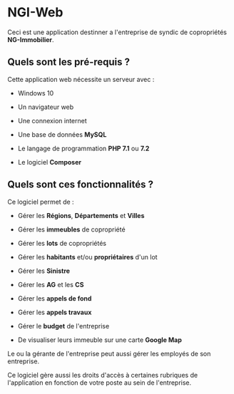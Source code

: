  NGI-Web
========================

Ceci est une application destinner a l'entreprise de syndic de copropriétés **NG-Immobilier**. 

Quels sont les pré-requis ?
--------------

Cette application web nécessite un serveur  avec : 

  * Windows 10
  
  * Un navigateur web

  * Une connexion internet

  * Une base de données **MySQL**

  * Le langage de programmation **PHP 7.1** ou **7.2**

  * Le logiciel **Composer**
  
Quels sont ces fonctionnalités ?
--------------

Ce logiciel permet de :
    
   * Gérer les **Régions**, **Départements** et **Villes**
   
   * Gérer les **immeubles** de copropriété
   
   * Gérer les **lots** de copropriétés
   
   * Gérer les **habitants** et/ou **propriétaires** d'un lot 
   
   * Gérer les **Sinistre**
   
   * Gérer les **AG** et les **CS**
   
   * Gérer les **appels de fond**
   
   * Gérer les **appels travaux**
   
   * Gérer le **budget** de l'entreprise
   
   * De visualiser leurs immeuble sur une carte **Google Map**
   
Le ou la gérante de l'entreprise peut aussi gérer les employés de son entreprise.

Ce logiciel gère aussi les droits d'accès à certaines rubriques de l'application en fonction de votre poste au sein de l'entreprise.
   
   

   
   
   
